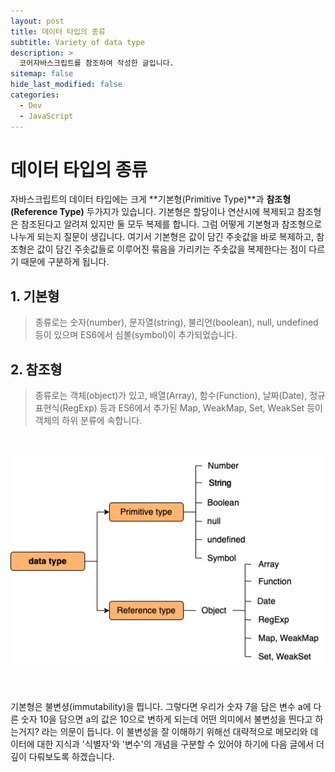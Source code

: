 ```yaml
---
layout: post
title: 데이터 타입의 종류
subtitle: Variety of data type
description: >
  코어자바스크립트를 참조하여 작성한 글입니다.
sitemap: false
hide_last_modified: false
categories:
  - Dev
  - JavaScript
---
```


# 데이터 타입의 종류

자바스크립트의 데이터 타입에는 크게 **기본형(Primitive Type)**과 **참조형(Reference Type)** 두가지가 있습니다. 기본형은 할당이나 연산시에 복제되고 참조형은 참조된다고 알려져 있지만 둘 모두 복제를 합니다.
그럼 어떻게 기본형과 참조형으로 나누게 되는지 질문이 생깁니다. 여기서 기본형은 값이 담긴 주솟값을 바로 복제하고, 참조형은 값이 담긴 주솟값들로 이루어진 묶음을 가리키는 주솟값을 복제한다는 점이 다르기 때문에 구분하게 됩니다.

## 1. 기본형

> 종류로는 숫자(number), 문자열(string), 불리언(boolean), null, undefined 등이 있으며 ES6에서 심볼(symbol)이 추가되었습니다.

## 2. 참조형

> 종류로는 객체(object)가 있고, 배열(Array), 함수(Function), 날짜(Date), 정규표현식(RegExp) 등과 ES6에서 추가된 Map, WeakMap, Set, WeakSet 등이 객체의 하위 분류에 속합니다.

<br><br>
![data type](/assets/drawio/dataType.png)
<br><br><br><br>
기본형은 불변셩(immutability)을 띕니다. 그렇다면 우리가 숫자 7을 담은 변수 a에 다른 숫자 10을 담으면 a의 값은 10으로 변하게 되는데 어떤 의미에서 불변성을 띈다고 하는거지? 라는 의문이 듭니다.
이 불변성을 잘 이해하기 위해선 대략적으로 메모리와 데이터에 대한 지식과 '식별자'와 '변수'의 개념을 구분할 수 있어야 하기에 다음 글에서 더 깊이 다뤄보도록 하겠습니다.
